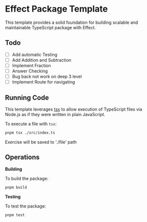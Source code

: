 # Effect Package Template

This template provides a solid foundation for building scalable and maintainable TypeScript package with Effect.

## Todo
- [ ] Add automatic Testing
- [ ] Add Addition and Subtraction
- [ ] Implement Fraction
- [ ] Answer Checking
- [ ] Bug back not work on deep 3 level
- [ ] Implement Route for navigating

## Running Code

This template leverages [tsx](https://tsx.is) to allow execution of TypeScript files via Node.js as if they were written in plain JavaScript.

To execute a file with `tsx`:

```sh
pnpm tsx ./src/index.ts
```

Exercise will be saved to './file' path

## Operations

**Building**

To build the package:

```sh
pnpm build
```

**Testing**

To test the package:

```sh
pnpm test
```